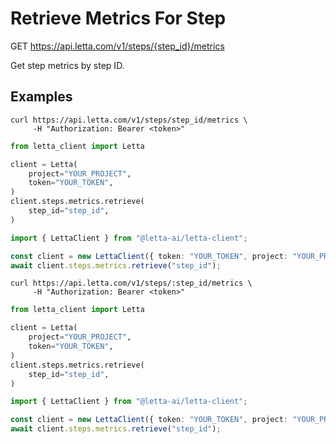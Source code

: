 # Retrieve Metrics For Step

GET https://api.letta.com/v1/steps/{step_id}/metrics

Get step metrics by step ID.

## Examples

```shell
curl https://api.letta.com/v1/steps/step_id/metrics \
     -H "Authorization: Bearer <token>"
```

```python
from letta_client import Letta

client = Letta(
    project="YOUR_PROJECT",
    token="YOUR_TOKEN",
)
client.steps.metrics.retrieve(
    step_id="step_id",
)

```

```typescript
import { LettaClient } from "@letta-ai/letta-client";

const client = new LettaClient({ token: "YOUR_TOKEN", project: "YOUR_PROJECT" });
await client.steps.metrics.retrieve("step_id");

```

```shell
curl https://api.letta.com/v1/steps/:step_id/metrics \
     -H "Authorization: Bearer <token>"
```

```python
from letta_client import Letta

client = Letta(
    project="YOUR_PROJECT",
    token="YOUR_TOKEN",
)
client.steps.metrics.retrieve(
    step_id="step_id",
)

```

```typescript
import { LettaClient } from "@letta-ai/letta-client";

const client = new LettaClient({ token: "YOUR_TOKEN", project: "YOUR_PROJECT" });
await client.steps.metrics.retrieve("step_id");

```